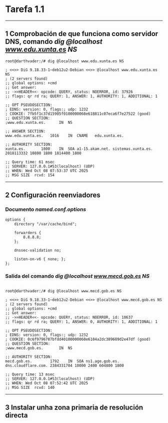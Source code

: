 # Tarefa 1.1
---
## 1 Comprobación de que funciona como servidor DNS, comando *dig @localhost www.edu.xunta.es NS*

```
root@darthvader:/# dig @localhost www.edu.xunta.es NS

; <<>> DiG 9.18.33-1~deb12u2-Debian <<>> @localhost www.edu.xunta.es NS
; (2 servers found)
;; global options: +cmd
;; Got answer:
;; ->>HEADER<<- opcode: QUERY, status: NOERROR, id: 37926
;; flags: qr rd ra; QUERY: 1, ANSWER: 1, AUTHORITY: 1, ADDITIONAL: 1

;; OPT PSEUDOSECTION:
; EDNS: version: 0, flags:; udp: 1232
; COOKIE: 7fb5f1c37d15905f0100000068e618811c07eca6f7e27522 (good)
;; QUESTION SECTION:
;www.edu.xunta.es.		IN	NS

;; ANSWER SECTION:
www.edu.xunta.es.	1016	IN	CNAME	edu.xunta.es.

;; AUTHORITY SECTION:
xunta.es.		1800	IN	SOA	a1-15.akam.net. sistemas.xunta.es. 2018113332 10800 1800 1814400 1800

;; Query time: 61 msec
;; SERVER: 127.0.0.1#53(localhost) (UDP)
;; WHEN: Wed Oct 08 07:53:37 UTC 2025
;; MSG SIZE  rcvd: 154
```

---

## 2 Configuración reenviadores

### Documento *named.conf.options*

```
options {
	directory "/var/cache/bind";

	forwarders {
        8.8.8.8;
    };

	dnssec-validation no;

	listen-on-v6 { none; };
}; 
```

### Salida del comando *dig @localhost www.mecd.gob.es NS*

```

root@darthvader:/# dig @localhost www.mecd.gob.es NS

; <<>> DiG 9.18.33-1~deb12u2-Debian <<>> @localhost www.mecd.gob.es NS
; (2 servers found)
;; global options: +cmd
;; Got answer:
;; ->>HEADER<<- opcode: QUERY, status: NOERROR, id: 10637
;; flags: qr rd ra; QUERY: 1, ANSWER: 0, AUTHORITY: 1, ADDITIONAL: 1

;; OPT PSEUDOSECTION:
; EDNS: version: 0, flags:; udp: 1232
; COOKIE: 0c6f9796787bfdd40100000068e6184a2dc389689d2e47df (good)
;; QUESTION SECTION:
;www.mecd.gob.es.		IN	NS

;; AUTHORITY SECTION:
mecd.gob.es.		1792	IN	SOA	ns1.age.gob.es. dns.cloudflare.com. 2384331704 10000 2400 604800 1800

;; Query time: 13 msec
;; SERVER: 127.0.0.1#53(localhost) (UDP)
;; WHEN: Wed Oct 08 07:52:42 UTC 2025
;; MSG SIZE  rcvd: 140
```

---

## 3 Instalar unha zona primaria de resolución directa